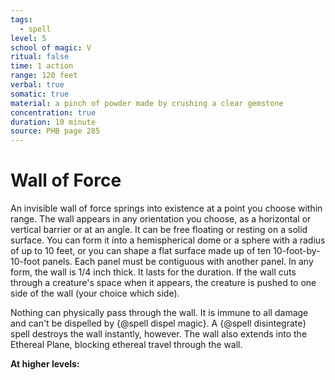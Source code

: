 ```yaml
---
tags:
  - spell
level: 5
school of magic: V
ritual: false
time: 1 action
range: 120 feet
verbal: true
somatic: true
material: a pinch of powder made by crushing a clear gemstone
concentration: true
duration: 10 minute
source: PHB page 285
---
```

# Wall of Force
An invisible wall of force springs into existence at a point you choose within range. The wall appears in any orientation you choose, as a horizontal or vertical barrier or at an angle. It can be free floating or resting on a solid surface. You can form it into a hemispherical dome or a sphere with a radius of up to 10 feet, or you can shape a flat surface made up of ten 10-foot-by-10-foot panels. Each panel must be contiguous with another panel. In any form, the wall is 1/4 inch thick. It lasts for the duration. If the wall cuts through a creature's space when it appears, the creature is pushed to one side of the wall (your choice which side).

Nothing can physically pass through the wall. It is immune to all damage and can't be dispelled by {@spell dispel magic}. A {@spell disintegrate} spell destroys the wall instantly, however. The wall also extends into the Ethereal Plane, blocking ethereal travel through the wall.

**At higher levels:** 